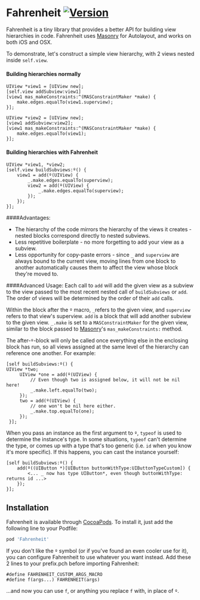 # Fahrenheit [![Version](https://img.shields.io/cocoapods/v/Fahrenheit.svg?style=flat)](http://cocoapods.org/pods/Fahrenheit)

Fahrenheit is a tiny library that provides a better API for building view hierarchies in code. Fahrenheit uses [Masonry](https://github.com/Masonry/Masonry) for Autolayout, and works on both iOS and OSX.

To demonstrate, let's construct a simple view hierarchy, with 2 views nested inside `self.view`. 

#### Building hierarchies normally
```obj-c
UIView *view1 = [UIView new];
[self.view addSubview:view1]
[view1 mas_makeConstraints:^(MASConstraintMaker *make) {
    make.edges.equalTo(view1.superview);
}];

UIView *view2 = [UIView new];
[view1 addSubview:view2];
[view1 mas_makeConstraints:^(MASConstraintMaker *make) {
    make.edges.equalTo(view1);
}];
```
#### Building hierarchies with Fahrenheit
```obj-c
UIView *view1, *view2;
[self.view buildSubviews:º() {
    view1 = add(º(UIView) {
        _.make.edges.equalTo(superview);
        view2 = add(º(UIView) {
            _.make.edges.equalTo(superview);
        });
    });
}];
```
####Advantages:
- The hierarchy of the code mirrors the hierarchy of the views it creates - nested blocks correspond directly to nested subviews.
- Less repetitive boilerplate - no more forgetting to add your view as a subview.
- Less opportunity for copy-paste errors - since `_` and `superview` are always bound to the current view, moving lines from one block to another automatically causes them to affect the view whose block they're moved to.

####Advanced Usage:
Each call to `add` will add the given view  as a subview to the view passed to the most
recent nested call of `buildSubviews` or `add`. The order of views will be determined by
the order of their `add` calls.

Within the block after the `º` macro, `_`refers to the given view, and `superview`
refers to that view's superview. `add` is a block that will add another subview to
the given view. `_.make` is set to a `MASConstraintMaker` for the given view, similar
to the block passed to [Masonry](https://github.com/Masonry/Masonry)'s `mas_makeConstraints:` method.

The after-`º`-block will only be called once everything else in the enclosing block has run, so
all views assigned at the same level of the hierarchy can reference one another. For example:
```obj-c
[self buildSubviews:º() {
UIView *two;
     UIView *one = add(º(UIView) {
         // Even though two is assigned below, it will not be nil here!
         _.make.left.equalTo(two);
     });
     two = add(º(UIView) {
         // one won't be nil here either.
         _.make.top.equalTo(one);
     });
 }];
```


When you pass an instance as the first argument to `º`, `typeof` is used to determine the instance's
type. In some situations, `typeof` can't determine the type, or comes up with a type that's too generic
(i.e. `id` when you know it's more specific). If this happens, you can cast the instance yourself:
```obj-c 
[self buildSubviews:º() {
    add(º((UIButton *)[UIButton buttonWithType:UIButtonTypeCustom]) {
        <... _ now has type UIButton*, even though buttonWithType: returns id ...>
    });
}];
```

## Installation

Fahrenheit is available through [CocoaPods](http://cocoapods.org). To install
it, just add the following line to your Podfile:

```ruby
pod 'Fahrenheit'
```

If you don't like the `º` symbol (or if you've found an even cooler use for it), you can configure Fahrenheit to use whatever you want instead. Add these 2 lines to your prefix.pch before importing Fahrenheit:
```obj-c
#define FAHRENHEIT_CUSTOM_ARGS_MACRO
#define f(args...) FAHRENHEIT(args)
```
...and now you can use `f`, or anything you replace `f` with, in place of `º`.
